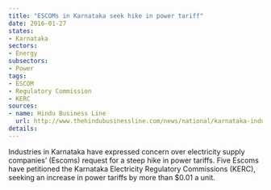 ```yaml
---
title: "ESCOMs in Karnataka seek hike in power tariff"
date: 2016-01-27
states:
- Karnataka
sectors:
- Energy
subsectors:
- Power
tags:
- ESCOM
- Regulatory Commission
- KERC
sources:
- name: Hindu Business Line
  url: http://www.thehindubusinessline.com/news/national/karnataka-industry-jittery-over-move-for-power-tariff-hike/article8130487.ece
details:
---
```


Industries in Karnataka have expressed concern over electricity supply companies’ (Escoms) request for a steep hike in power tariffs. Five Escoms have petitioned the Karnataka Electricity Regulatory Commissions (KERC), seeking an increase in power tariffs by more than $0.01 a unit.
